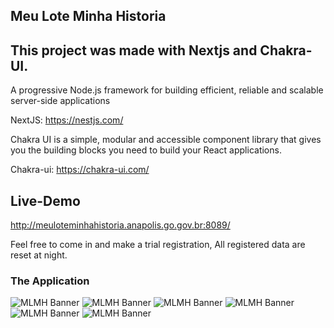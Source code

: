 ## Meu Lote Minha Historia

## This project was made with Nextjs and Chakra-UI.

A progressive Node.js framework for building efficient, reliable and scalable server-side applications

NextJS: https://nestjs.com/

Chakra UI is a simple, modular and accessible component library that gives you the building blocks you need to build your React applications.

Chakra-ui: https://chakra-ui.com/

## Live-Demo
http://meuloteminhahistoria.anapolis.go.gov.br:8089/ 
 
Feel free to come in and make a trial registration,
All registered data are reset at night. 

### The Application 
![MLMH Banner](https://lh3.googleusercontent.com/pw/AM-JKLV-4hRNNbKRz25Y8j0-Pzec6AEbxmJMnqDa_jN1MSFZX5YSuUneUY7jbsnKxHJrEN5GUw9pY2rj1TEErJhABLIkxaPzj8MzHxINSqC2EUZ_O0q3yKTNjFhfDFy_qdOlcZJemFFX5B3NljiGclg4a6Ld=w1152-h548-no?authuser=1)
![MLMH Banner](https://lh3.googleusercontent.com/pw/AM-JKLUt8EJ-gGbtQSE4IeHQGFwbWUBeBjAyr01dXRafZgzISlYSP13yo1OlkTkQMFrxxeWMJEccxT0m7NFIoBGSSmoREbJmpbK8FcdtGYmrrzI9HBNshdcqVocKVGFU7-nWaCyGEC7kpMbYnQlZ9bAi54pV=w1152-h547-no?authuser=1)
![MLMH Banner](https://lh3.googleusercontent.com/pw/AM-JKLUpzh05atVxkFRCtNs2OZv-dA6ez7xfoUtWBNhRfii6WUbOrhi-bNKsm6HvjIY0PKU1jIplY55CQBUlLO_txRmQKq36rS90vFzDycFvT3ICwE9sbJrXzKKRvnCTg-3SV4nuvmvFgjwU0R3gwy-4egAN=w1152-h547-no?authuser=1)
![MLMH Banner](https://lh3.googleusercontent.com/pw/AM-JKLUiVtD76K0wxkddFAes30o49XxJBrMb0qP9BRSXqIIVK-NGvisnYIeyQAecnZTI6MHhfJSQIlqyLDBUyG3A58OIiCwZ6tjm83_LsdzoYgXDqiJWSjRAzRpJF6UpT_eZfBuKHxjgW8gr0jgjuRHoUjOQ=w1152-h547-no?authuser=1)
![MLMH Banner](https://lh3.googleusercontent.com/pw/AM-JKLXlqiMXNm_q_XlApW5cxv6XvAo4L4jjSfYtn8_flgpOV2hKzvscpjkL8hQC7hSMBjyfh3FuX1p9SidsDEx6UdwQ-HWSrvoPdSDEPG7lj7rdELO-zXQDYiSqvuy1o6JHqnfH-TqYCDf6RZVxgX33Ra9N=w1152-h547-no?authuser=1)
![MLMH Banner](https://lh3.googleusercontent.com/pw/AM-JKLWIVsVafh425UXw9gVPcfJ_XYX9-VwdNsG62MIk17OJPgUKK5LpdbMJBieCUABDpAr51Z8rOeeeviYaUJvWbtv3C6Mpg6rPw1wAZZSyUSh-oLHEJOIhLuTZkJ3cZNCko_AjMNC-6_GLLU16qBByRb-j=w1152-h542-no?authuser=1)
